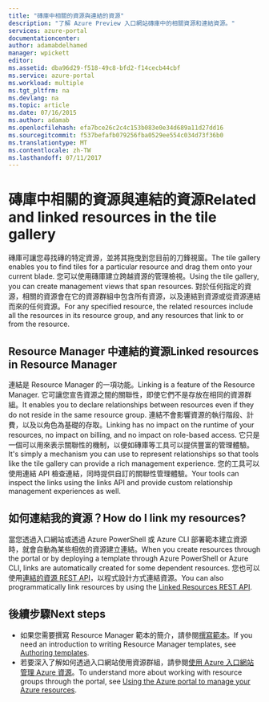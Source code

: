 ```yaml
---
title: "磚庫中相關的資源與連結的資源"
description: "了解 Azure Preview 入口網站磚庫中的相關資源和連結資源。"
services: azure-portal
documentationcenter: 
author: adamabdelhamed
manager: wpickett
editor: 
ms.assetid: dba96d29-f518-49c8-bfd2-f14cecb44cbf
ms.service: azure-portal
ms.workload: multiple
ms.tgt_pltfrm: na
ms.devlang: na
ms.topic: article
ms.date: 07/16/2015
ms.author: adamab
ms.openlocfilehash: efa7bce26c2c4c153b083e0e34d689a11d27dd16
ms.sourcegitcommit: f537befafb079256fba0529ee554c034d73f36b0
ms.translationtype: MT
ms.contentlocale: zh-TW
ms.lasthandoff: 07/11/2017
---
```

# <a name="related-and-linked-resources-in-the-tile-gallery"></a><span data-ttu-id="2c508-103">磚庫中相關的資源與連結的資源</span><span class="sxs-lookup"><span data-stu-id="2c508-103">Related and linked resources in the tile gallery</span></span>
<span data-ttu-id="2c508-104">磚庫可讓您尋找磚的特定資源，並將其拖曳到您目前的刀鋒視窗。</span><span class="sxs-lookup"><span data-stu-id="2c508-104">The tile gallery enables you to find tiles for a particular resource and drag them onto your current blade.</span></span> <span data-ttu-id="2c508-105">您可以使用磚庫建立跨越資源的管理檢視。</span><span class="sxs-lookup"><span data-stu-id="2c508-105">Using the tile gallery, you can create management views that span resources.</span></span> <span data-ttu-id="2c508-106">對於任何指定的資源，相關的資源會在它的資源群組中包含所有資源，以及連結到資源或從資源連結而來的任何資源。</span><span class="sxs-lookup"><span data-stu-id="2c508-106">For any specified resource, the related resources include all the resources in its resource group, and any resources that link to or from the resource.</span></span>

## <a name="linked-resources-in-resource-manager"></a><span data-ttu-id="2c508-107">Resource Manager 中連結的資源</span><span class="sxs-lookup"><span data-stu-id="2c508-107">Linked resources in Resource Manager</span></span>
<span data-ttu-id="2c508-108">連結是 Resource Manager 的一項功能。</span><span class="sxs-lookup"><span data-stu-id="2c508-108">Linking is a feature of the Resource Manager.</span></span>  <span data-ttu-id="2c508-109">它可讓您宣告資源之間的關聯性，即使它們不是存放在相同的資源群組。</span><span class="sxs-lookup"><span data-stu-id="2c508-109">It enables you to declare relationships between resources even if they do not reside in the same resource group.</span></span> <span data-ttu-id="2c508-110">連結不會影響資源的執行階段、計費，以及以角色為基礎的存取。</span><span class="sxs-lookup"><span data-stu-id="2c508-110">Linking has no impact on the runtime of your resources, no impact on billing, and no impact on role-based access.</span></span>  <span data-ttu-id="2c508-111">它只是一個可以用來表示關聯性的機制，以便如磚庫等工具可以提供豐富的管理體驗。</span><span class="sxs-lookup"><span data-stu-id="2c508-111">It's simply a mechanism you can use to represent relationships so that tools like the tile gallery can provide a rich management experience.</span></span>  <span data-ttu-id="2c508-112">您的工具可以使用連結 API 檢查連結，同時提供自訂的關聯性管理體驗。</span><span class="sxs-lookup"><span data-stu-id="2c508-112">Your tools can inspect the links using the links API and provide custom relationship management experiences as well.</span></span> 

## <a name="how-do-i-link-my-resources"></a><span data-ttu-id="2c508-113">如何連結我的資源？</span><span class="sxs-lookup"><span data-stu-id="2c508-113">How do I link my resources?</span></span>
<span data-ttu-id="2c508-114">當您透過入口網站或透過 Azure PowerShell 或 Azure CLI 部署範本建立資源時，就會自動為某些相依的資源建立連結。</span><span class="sxs-lookup"><span data-stu-id="2c508-114">When you create resources through the portal or by deploying a template through Azure PowerShell or Azure CLI, links are automatically created for some dependent resources.</span></span> <span data-ttu-id="2c508-115">您也可以使用[連結的資源 REST API](/rest/api/resources/resourcelinks)，以程式設計方式連結資源。</span><span class="sxs-lookup"><span data-stu-id="2c508-115">You can also programmatically link resources by using the [Linked Resources REST API](/rest/api/resources/resourcelinks).</span></span>

## <a name="next-steps"></a><span data-ttu-id="2c508-116">後續步驟</span><span class="sxs-lookup"><span data-stu-id="2c508-116">Next steps</span></span>
* <span data-ttu-id="2c508-117">如果您需要撰寫 Resource Manager 範本的簡介，請參閱[撰寫範本](../azure-resource-manager/resource-group-authoring-templates.md)。</span><span class="sxs-lookup"><span data-stu-id="2c508-117">If you need an introduction to writing Resource Manager templates, see [Authoring templates](../azure-resource-manager/resource-group-authoring-templates.md).</span></span>
* <span data-ttu-id="2c508-118">若要深入了解如何透過入口網站使用資源群組，請參閱[使用 Azure 入口網站管理 Azure 資源](../azure-resource-manager/resource-group-portal.md)。</span><span class="sxs-lookup"><span data-stu-id="2c508-118">To understand more about working with resource groups through the portal, see [Using the Azure portal to manage your Azure resources](../azure-resource-manager/resource-group-portal.md).</span></span>

